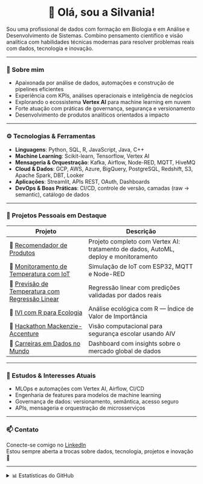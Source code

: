 <h1 align="center">👋 Olá, sou a Silvania!</h1>

Sou uma profissional de dados com formação em Biologia e em Análise e Desenvolvimento de Sistemas. Combino pensamento científico e visão analítica com habilidades técnicas modernas para resolver problemas reais com dados, tecnologia e inovação.

---

### 💼 Sobre mim

- Apaixonada por análise de dados, automações e construção de pipelines eficientes
- Experiência com KPIs, análises operacionais e inteligência de negócios
- Explorando o ecossistema **Vertex AI** para machine learning em nuvem
- Forte atuação com práticas de governança, segurança e versionamento
- Desenvolvimento de produtos analíticos orientados a impacto

---

### ⚙️ Tecnologias & Ferramentas

- **Linguagens**: Python, SQL, R, JavaScript, Java, C++
- **Machine Learning**: Scikit-learn, Tensorflow, Vertex AI
- **Mensageria & Orquestração**: Kafka, Airflow, Node-RED, MQTT, HiveMQ
- **Cloud & Dados**: GCP, AWS, Azure, BigQuery, PostgreSQL, Redshift, S3, Apache Spark, DBT, Looker
- **Aplicações**: Streamlit, APIs REST, OAuth, Dashboards
- **DevOps & Boas Práticas**: CI/CD, controle de versão, camadas (raw → semantic), catálogo de dados

---

### 🚀 Projetos Pessoais em Destaque

| Projeto | Descrição |
|--------|-----------|
| 🔗 [Recomendador de Produtos](https://github.com/silvaniacorreia/recomendador-produtos) | Projeto completo com Vertex AI: tratamento de dados, AutoML, deploy e monitoramento |
| 🔗 [Monitoramento de Temperatura com IoT](https://github.com/silvaniacorreia/ods6_iot_projeto_controle_temperatura) | Simulação de IoT com ESP32, MQTT e Node-RED |
| 🔗 [Previsão de Temperatura com Regressão Linear](https://github.com/silvaniacorreia/desafio_BIGMAAP) | Regressão linear com predições validadas por dados reais |
| 🔗 [IVI com R para Ecologia](https://github.com/silvaniacorreia/funcao-importancia-ecologica) | Análise ecológica com R — Índice de Valor de Importância |
| 🔗 [Hackathon Mackenzie-Accenture](https://github.com/silvaniacorreia/Hackathon_Grupo03_Accenture) | Visão computacional para segurança escolar usando AIV |
| 🔗 [Carreiras em Dados no Mundo](https://github.com/silvaniacorreia/Careers-in-Data-Around-the-World) | Dashboard com insights sobre o mercado global de dados |

---

### 📌 Estudos & Interesses Atuais

- MLOps e automações com Vertex AI, Airflow, CI/CD
- Engenharia de features para modelos de machine learning
- Governança de dados: versionamento, semântica, acesso seguro
- APIs, mensageria e orquestração de microsserviços

---

### 📫 Contato

Conecte-se comigo no [LinkedIn](https://www.linkedin.com/in/silvaniacorreia/)  
Estou sempre aberta a trocas sobre dados, tecnologia, projetos e inovação 🚀

---

<details>
  <summary>📊 Estatísticas do GitHub</summary>

  ![Top Langs](https://github-readme-stats.vercel.app/api/top-langs/?username=silvaniacorreia&layout=compact)
  ![Silvania's GitHub stats](https://github-readme-stats.vercel.app/api?username=silvaniacorreia&show_icons=true&hide=prs&theme=default)
</details>
